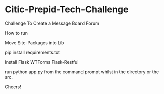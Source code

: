 # Citic-Prepid-Tech-Challenge
Challenge To Create a Message Board Forum

How to run

Move Site-Packages into Lib

pip install requirements.txt

Install Flask
WTForms
Flask-Restful

run python app.py from the command prompt whilst in the directory or the src.

Cheers!
